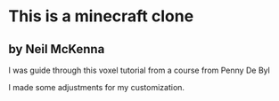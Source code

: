 # This is a minecraft clone

## by Neil McKenna

I was guide through this voxel tutorial from a course from Penny De Byl

I made some adjustments for my customization.
